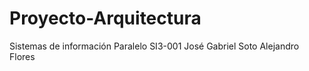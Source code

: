 # Proyecto-Arquitectura
Sistemas de información
Paralelo SI3-001
José Gabriel Soto
Alejandro Flores
